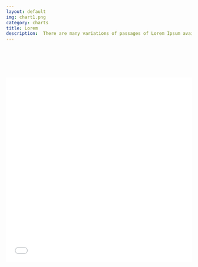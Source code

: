 ```yaml
---
layout: default
img: chart1.png
category: charts
title: Lorem 
description:  There are many variations of passages of Lorem Ipsum available, but the majority have suffered alteration in some form, by injected humour, or randomised words which don't look even slightly believable. 
---
```

 
  <br /> <br /> <br /> <br /> 
  <iframe class="highcharts-iframe" src="//cloud.highcharts.com/embed/eqejez" style="border: 0; width: 100%; height: 500px"></iframe>
